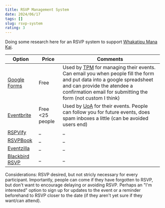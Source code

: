 ```yaml
---
title: RSVP Management System
date: 2024/06/17
tags: []
slug: rsvp-system
rating: 3
---
```


Doing some research here for an RSVP system to support [Whakatipu Mana Kai](https://www.instagram.com/whakatipumanakai/).

|Option|Price|Comments|
|-|-|-|
|[Google Forms](https://www.google.com/forms/about/)|Free|Used by [TPM](https://www.tepunahamatatini.ac.nz) for managing their events. Can email you when people fill the form and put data into a google spreadsheet and can provide the atendee a confirmation email for submitting the form (not custom I think)|
|[Eventbrite](https://www.eventbrite.co.nz/organizer/pricing/)|Free <25 people|Used by [UoA](https://www.auckland.ac.nz/en.html) for their events. People can follow you for future events, does spam inboxes a little (can be avoided users end)|
|[RSPVify](https://rsvpify.com/pricing/)|_|_|
|[RSVPBook](https://www.rsvpbook.com/dash.php?c=public_page&a=index)|_|_|
|[Eventzilla](https://www.eventzilla.net/online-rsvp-management-software)|_|_|
|[Blackbird RSVP](https://www.blackbirdrsvp.com)|_|_|

Considerations: RSVP desired, but not stricly necessary for every participant. Importantly, people can come if they have forgotten to RSVP, but don't want to encourage delaying or avoiding RSVP. Perhaps an "I'm interested" option to sign up for updates to the event or a reminder beforehand to RSVP closer to the date (if they aren't yet sure if they want/can attend).